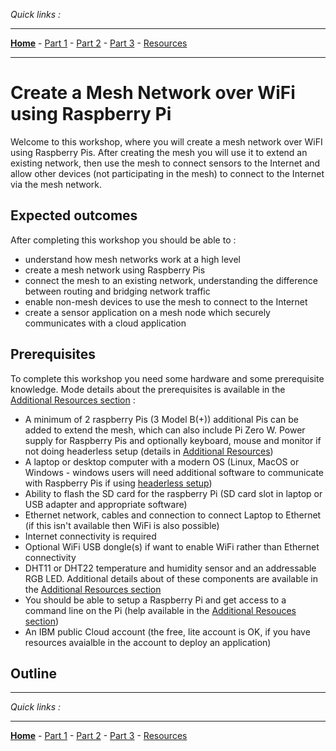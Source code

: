 *Quick links :*
***
[**Home**](/README.md) - [Part 1](/part1/README.md) - [Part 2](/part2/README.md) - [Part 3](/part3/README.md) - [Resources](/additionalResources/README.md)
***

# Create a Mesh Network over WiFi using Raspberry Pi

Welcome to this workshop, where you will create a mesh network over WiFI using Raspberry Pis.  After creating the mesh you will use it to extend an existing network, then use the mesh to connect sensors to the Internet and allow other devices (not participating in the mesh) to connect to the Internet via the mesh network.

## Expected outcomes

After completing this workshop you should be able to :

- understand how mesh networks work at a high level
- create a mesh network using Raspberry Pis
- connect the mesh to an existing network, understanding the difference between routing and bridging network traffic
- enable non-mesh devices to use the mesh to connect to the Internet
- create a sensor application on a mesh node which securely communicates with a cloud application

## Prerequisites

To complete this workshop you need some hardware and some prerequisite knowledge.  Mode details about the prerequisites is available in the [Additional Resources section](/additionalResources/README.md) :

- A minimum of 2 raspberry Pis (3 Model B(+)) additional Pis can be added to extend the mesh, which can also include Pi Zero W.  Power supply for Raspberry Pis and optionally keyboard, mouse and monitor if not doing headerless setup (details in [Additional Resources](/additionalResources/README.md))
- A laptop or desktop computer with a modern OS (Linux, MacOS or Windows - windows users will need additional software to communicate with Raspberry Pis if using [headerless setup](/additionalResources/HEADERLESS_SETUP.md))
- Ability to flash the SD card for the raspberry Pi (SD card slot in laptop or USB adapter and appropriate software)
- Ethernet network, cables and connection to connect Laptop to Ethernet (if this isn't available then WiFi is also possible)
- Internet connectivity is required
- Optional WiFi USB dongle(s) if want to enable WiFi rather than Ethernet connectivity
- DHT11 or DHT22 temperature and humidity sensor and an addressable RGB LED.  Additional details about of these components are available in the [Additional Resources section](/additionalResources/README.md)
- You should be able to setup a Raspberry Pi and get access to a command line on the Pi (help available in the [Additional Resouces section](/additionalResources/README.md))
- An IBM public Cloud account (the free, lite account is OK, if you have resources avaialble in the account to deploy an application)

## Outline

***
*Quick links :*
***
[**Home**](/README.md) - [Part 1](/part1/README.md) - [Part 2](/part2/README.md) - [Part 3](/part3/README.md) - [Resources](/additionalResources/README.md)
